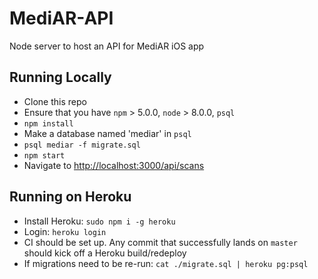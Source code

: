 # MediAR-API
Node server to host an API for MediAR iOS app

## Running Locally
- Clone this repo
- Ensure that you have `npm` > 5.0.0, `node` > 8.0.0, `psql`
- `npm install`
- Make a database named 'mediar' in `psql`
- `psql mediar -f migrate.sql`
- `npm start`
- Navigate to [http://localhost:3000/api/scans](http://localhost:3000/api/scans)

## Running on Heroku
- Install Heroku: `sudo npm i -g heroku`
- Login: `heroku login`
- CI should be set up. Any commit that successfully lands on `master` should kick off a Heroku build/redeploy
- If migrations need to be re-run: `cat ./migrate.sql | heroku pg:psql`
